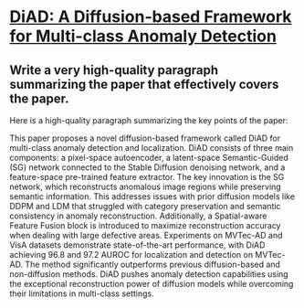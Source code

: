 # [DiAD: A Diffusion-based Framework for Multi-class Anomaly Detection](https://arxiv.org/abs/2312.06607)

## Write a very high-quality paragraph summarizing the paper that effectively covers the paper.

 Here is a high-quality paragraph summarizing the key points of the paper:

This paper proposes a novel diffusion-based framework called DiAD for multi-class anomaly detection and localization. DiAD consists of three main components: a pixel-space autoencoder, a latent-space Semantic-Guided (SG) network connected to the Stable Diffusion denoising network, and a feature-space pre-trained feature extractor. The key innovation is the SG network, which reconstructs anomalous image regions while preserving semantic information. This addresses issues with prior diffusion models like DDPM and LDM that struggled with category preservation and semantic consistency in anomaly reconstruction. Additionally, a Spatial-aware Feature Fusion block is introduced to maximize reconstruction accuracy when dealing with large defective areas. Experiments on MVTec-AD and VisA datasets demonstrate state-of-the-art performance, with DiAD achieving 96.8 and 97.2 AUROC for localization and detection on MVTec-AD. The method significantly outperforms previous diffusion-based and non-diffusion methods. DiAD pushes anomaly detection capabilities using the exceptional reconstruction power of diffusion models while overcoming their limitations in multi-class settings.

